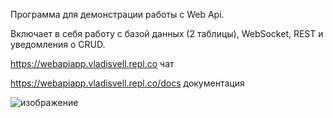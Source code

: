 Программа для демонстрации работы с Web Api.

Включает в себя работу с базой данных (2 таблицы), WebSocket, REST и уведомления о CRUD.

https://webapiapp.vladisvell.repl.co чат

https://webapiapp.vladisvell.repl.co/docs документация 

![изображение](https://github.com/Vladisvell/webapi_app/assets/73733747/5b7878e5-d1db-43d6-821a-cf1de7b4f7ad)